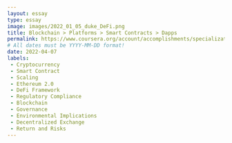 ```yaml
---
layout: essay
type: essay
image: images/2022_01_05_duke_DeFi.png
title: Blockchain > Platforms > Smart Contracts > Dapps
permalink: https://www.coursera.org/account/accomplishments/specialization/U2WXW5FFS96J
# All dates must be YYYY-MM-DD format!
date: 2022-04-07
labels:
 - Cryptocurrency
 - Smart Contract
 - Scaling
 - Ethereum 2.0
 - DeFi Framework
 - Regulatory Compliance
 - Blockchain
 - Governance
 - Environmental Implications 
 - Decentralized Exchange
 - Return and Risks
---
```



